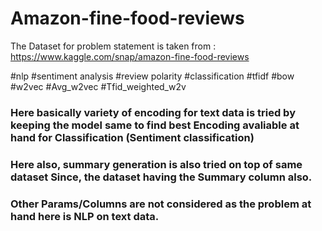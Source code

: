 # Amazon-fine-food-reviews

The Dataset for problem statement is taken from : https://www.kaggle.com/snap/amazon-fine-food-reviews


 #nlp #sentiment analysis #review polarity #classification #tfidf #bow #w2vec #Avg_w2vec #Tfid_weighted_w2v

### Here basically variety of encoding for text data is tried by keeping the model same to find best Encoding avaliable at hand for Classification (Sentiment classification)

### Here also, summary generation is also tried on top of same dataset Since, the dataset having the Summary column also.

### Other Params/Columns are not considered as the problem at hand here is NLP on text data.
